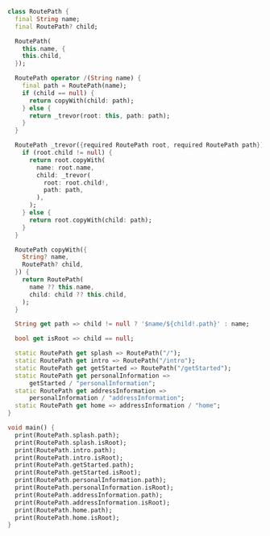 <!-- 
Title: Flutter: type-safe routing

# Author: [Hashir Shoaib](https://twitter.com/hashirshoaeb)
# Site: https://hashirshoaeb.com
# Date: 2020-05-20 17:00:00
# Tags: flutter, dart, routing, navigation, type-safe, type safe, type safety, type-safety, type safety in flutter, type safe routing in flutter, flutter development, flutter development company, flutter development services, flutter development agency, flutter development agency,
 -->

```dart
class RoutePath {
  final String name;
  final RoutePath? child;

  RoutePath(
    this.name, {
    this.child,
  });

  RoutePath operator /(String name) {
    final path = RoutePath(name);
    if (child == null) {
      return copyWith(child: path);
    } else {
      return _trevor(root: this, path: path);
    }
  }

  RoutePath _trevor({required RoutePath root, required RoutePath path}) {
    if (root.child != null) {
      return root.copyWith(
        name: root.name,
        child: _trevor(
          root: root.child!,
          path: path,
        ),
      );
    } else {
      return root.copyWith(child: path);
    }
  }

  RoutePath copyWith({
    String? name,
    RoutePath? child,
  }) {
    return RoutePath(
      name ?? this.name,
      child: child ?? this.child,
    );
  }

  String get path => child != null ? '$name/${child!.path}' : name;

  bool get isRoot => child == null;

  static RoutePath get splash => RoutePath("/");
  static RoutePath get intro => RoutePath("/intro");
  static RoutePath get getStarted => RoutePath("/getStarted");
  static RoutePath get personalInformation =>
      getStarted / "personalInformation";
  static RoutePath get addressInformation =>
      personalInformation / "addressInformation";
  static RoutePath get home => addressInformation / "home";
}

void main() {
  print(RoutePath.splash.path);
  print(RoutePath.splash.isRoot);
  print(RoutePath.intro.path);
  print(RoutePath.intro.isRoot);
  print(RoutePath.getStarted.path);
  print(RoutePath.getStarted.isRoot);
  print(RoutePath.personalInformation.path);
  print(RoutePath.personalInformation.isRoot);
  print(RoutePath.addressInformation.path);
  print(RoutePath.addressInformation.isRoot);
  print(RoutePath.home.path);
  print(RoutePath.home.isRoot);
}
```